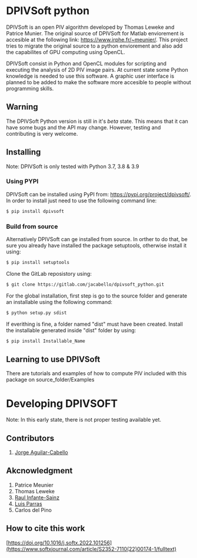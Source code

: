 # DPIVSoft python

DPIVSoft is an open PIV algorithm developed by Thomas Leweke and Patrice Munier. The original source of DPIVSoft for Matlab enviorement is accesible at the following link: <https://www.irphe.fr/~meunier/>. This project tries to migrate the original source to a python enviorement and also add the capabilites of GPU computing using OpenCL.

DPIVSoft consist in Python and OpenCL modules for scripting and executing the analysis of 2D PIV image pairs. At current state some Python knowledge is needed to use this software. A graphic user interface is planned to be added to make the software more accesible to people without programming skills.

## Warning

The DPIVSoft Python version is still in it's *beta* state. This means that it can have some bugs and the API may change. However, testing and contributing is very welcome.

## Installing
Note: DPIVSoft is only tested with Python 3.7, 3.8 & 3.9

### Using PYPI
DPIVSoft can be installed using PyPI from: <https://pypi.org/project/dpivsoft/>. In order to install just need to use the following command line:

```bash
$ pip install dpivsoft
```

### Build from source
Alternatively DPIVSoft can ge installed from source. In orther to do that, be sure you already have installed the package setuptools, otherwise install it using:

```bash
$ pip install setuptools
```

Clone the GitLab reposistory using:

```bash
$ git clone https://gitlab.com/jacabello/dpivsoft_python.git
```

For the global installation, first step is go to the source folder and generate an installable using the following command:

```bash
$ python setup.py sdist
```

If everithing is fine, a folder named "dist" must have been created. Install the installable generated inside "dist" folder by using:

```bash
$ pip install Installable_Name
```

## Learning to use DPIVSoft
There are tutorials and examples of how to compute PIV included with this package on source_folder/Examples

# Developing DPIVSOFT

Note: In this early state, there is not proper testing available yet.



## Contributors

1. [Jorge Aguilar-Cabello](https://gitlab.com/jacabello)

## Akcnowledgment

1. Patrice Meunier
2. Thomas Leweke
3. [Raul Infante-Sainz](https://gitlab.com/infantesainz)
4. [Luis Parras](https://gitlab.com/lparras)
5. Carlos del Pino

## How to cite this work
[https://doi.org/10.1016/j.softx.2022.101256](https://www.softxjournal.com/article/S2352-7110(22)00174-1/fulltext)
